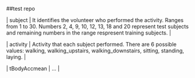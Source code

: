 ##test repo

| subject | It identifies the volunteer who performed the activity. 
Ranges from 1 to 30. Numbers 2, 4, 9, 10, 12, 13, 18 and 20 represent test subjects and remaining numbers in the range respresent training subjects. |

| activity | Activity that each subject performed. 
There are 6 possible values: walking, walking_upstairs, walking_downstairs, sitting, standing, laying. |

| tBodyAccmean | ... |